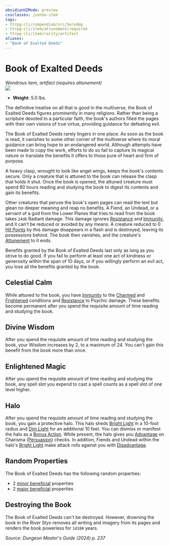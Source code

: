 ```yaml
---
obsidianUIMode: preview
cssclasses: json5e-item
tags:
- ttrpg-cli/compendium/src/5e/xdmg
- ttrpg-cli/item/attunement/required
- ttrpg-cli/item/rarity/artifact
aliases: 
- "Book of Exalted Deeds"
---
```

# Book of Exalted Deeds
*Wondrous item, artifact (requires attunement)*  
![](Mechanics/items/img/book-of-exalted-deeds.webp#right)

- **Weight**: 5.0 lbs.

The definitive treatise on all that is good in the multiverse, the Book of Exalted Deeds figures prominently in many religions. Rather than being a scripture devoted to a particular faith, the book's authors filled the pages with their own visions of true virtue, providing guidance for defeating evil.

The Book of Exalted Deeds rarely lingers in one place. As soon as the book is read, it vanishes to some other corner of the multiverse where its moral guidance can bring hope to an endangered world. Although attempts have been made to copy the work, efforts to do so fail to capture its magical nature or translate the benefits it offers to those pure of heart and firm of purpose.

A heavy clasp, wrought to look like angel wings, keeps the book's contents secure. Only a creature that is attuned to the book can release the clasp that holds it shut. Once the book is opened, the attuned creature must spend 80 hours reading and studying the book to digest its contents and gain its benefits.

Other creatures that peruse the book's open pages can read the text but glean no deeper meaning and reap no benefits. A Fiend, an Undead, or a servant of a god from the Lower Planes that tries to read from the book takes `24d6` Radiant damage. This damage ignores [Resistance](Mechanics/rules/variant-rules/resistance-xphb.md) and [Immunity](Mechanics/rules/variant-rules/immunity-xphb.md), and it can't be reduced or avoided by any means. A creature reduced to 0 [Hit Points](Mechanics/rules/variant-rules/hit-points-xphb.md) by this damage disappears in a flash and is destroyed, leaving its possessions behind. The book then vanishes, and the creature's [Attunement](Mechanics/rules/variant-rules/attunement-xphb.md) to it ends.

Benefits granted by the Book of Exalted Deeds last only as long as you strive to do good. If you fail to perform at least one act of kindness or generosity within the span of 10 days, or if you willingly perform an evil act, you lose all the benefits granted by the book.

## Celestial Calm

While attuned to the book, you have [Immunity](Mechanics/rules/variant-rules/immunity-xphb.md) to the [Charmed](Mechanics/rules/conditions.md#Charmed) and [Frightened](Mechanics/rules/conditions.md#Frightened) conditions and [Resistance](Mechanics/rules/variant-rules/resistance-xphb.md) to Psychic damage. These benefits become permanent after you spend the requisite amount of time reading and studying the book.

## Divine Wisdom

After you spend the requisite amount of time reading and studying the book, your Wisdom increases by 2, to a maximum of 24. You can't gain this benefit from the book more than once.

## Enlightened Magic

After you spend the requisite amount of time reading and studying the book, any spell slot you expend to cast a spell counts as a spell slot of one level higher.

## Halo

After you spend the requisite amount of time reading and studying the book, you gain a protective halo. This halo sheds [Bright Light](Mechanics/rules/variant-rules/bright-light-xphb.md) in a 10-foot radius and [Dim Light](Mechanics/rules/variant-rules/dim-light-xphb.md) for an additional 10 feet. You can dismiss or manifest the halo as a [Bonus Action](Mechanics/rules/variant-rules/bonus-action-xphb.md). While present, the halo gives you [Advantage](Mechanics/rules/variant-rules/advantage-xphb.md) on Charisma ([Persuasion](Mechanics/rules/skills.md#Persuasion)) checks. In addition, Fiends and Undead within the halo's [Bright Light](Mechanics/rules/variant-rules/bright-light-xphb.md) make attack rolls against you with [Disadvantage](Mechanics/rules/variant-rules/disadvantage-xphb.md).

## Random Properties

The Book of Exalted Deeds has the following random properties:

- 2 [minor beneficial](Mechanics/tables/artifact-properties-minor-beneficial-properties-xdmg.md) properties  
- 2 [major beneficial](Mechanics/tables/artifact-properties-major-beneficial-properties-xdmg.md) properties  

## Destroying the Book

The Book of Exalted Deeds can't be destroyed. However, drowning the book in the River Styx removes all writing and imagery from its pages and renders the book powerless for `1d100` years.

*Source: Dungeon Master's Guide (2024) p. 237*